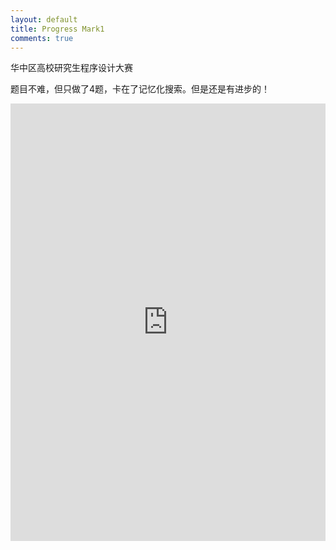 ```yaml
---
layout: default
title: Progress Mark1
comments: true
---
```

华中区高校研究生程序设计大赛

题目不难，但只做了4题，卡在了记忆化搜索。但是还是有进步的！
<iframe id="iFrame1"  name="iFrame1" width="100%" frameborder="0" height="700"  frameborder="0" src="http://jimmyshi22.github.io/myblog/pages/huazhong1-rank.html"></iframe>